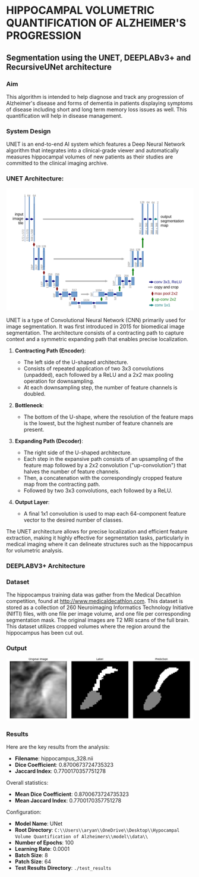# HIPPOCAMPAL VOLUMETRIC QUANTIFICATION OF ALZHEIMER'S PROGRESSION

## Segmentation using the UNET, DEEPLABv3+ and RecursiveUNet architecture

### Aim
This algorithm is intended to help diagnose and track any progression of Alzheimer's disease and forms of dementia in patients displaying symptoms of disease including short and long term memory loss issues as well. This quantification will help in disease management.

### System Design

UNET is an end-to-end AI system which features a Deep Neural Network algorithm that integrates into a clinical-grade viewer and automatically measures hippocampal volumes of new patients as their studies are committed to the clinical imaging archive.

### UNET Architecture:
![UNET Architecture](https://github.com/Iaryan-21/Hippocampus_Volumetric_Analysis/blob/main/unet_arch.png)

UNET is a type of Convolutional Neural Network (CNN) primarily used for image segmentation. It was first introduced in 2015 for biomedical image segmentation. The architecture consists of a contracting path to capture context and a symmetric expanding path that enables precise localization.

1. **Contracting Path (Encoder)**:
   - The left side of the U-shaped architecture.
   - Consists of repeated application of two 3x3 convolutions (unpadded), each followed by a ReLU and a 2x2 max pooling operation for downsampling.
   - At each downsampling step, the number of feature channels is doubled.

2. **Bottleneck**:
   - The bottom of the U-shape, where the resolution of the feature maps is the lowest, but the highest number of feature channels are present.

3. **Expanding Path (Decoder)**:
   - The right side of the U-shaped architecture.
   - Each step in the expansive path consists of an upsampling of the feature map followed by a 2x2 convolution ("up-convolution") that halves the number of feature channels.
   - Then, a concatenation with the correspondingly cropped feature map from the contracting path.
   - Followed by two 3x3 convolutions, each followed by a ReLU.

4. **Output Layer**:
   - A final 1x1 convolution is used to map each 64-component feature vector to the desired number of classes.

The UNET architecture allows for precise localization and efficient feature extraction, making it highly effective for segmentation tasks, particularly in medical imaging where it can delineate structures such as the hippocampus for volumetric analysis.


### DEEPLABV3+ Architecture

### Dataset

The hippocampus training data was gather from the Medical Decathlon competition, found at
http://www.medicaldecathlon.com. This dataset is stored as a collection of 260 Neuroimaging
Informatics Technology Initiative (NIfTI) files, with one file per image volume, and one file per corresponding segmentation mask. The original images are T2 MRI scans of the full brain. This dataset utilizes cropped volumes where the region around the hippocampus has been cut out.

### Output

![Output Sample](https://github.com/Iaryan-21/Hippocampus_Volumetric_Analysis/blob/main/val_epoch_77_batch_0.png)

### Results

Here are the key results from the analysis:

- **Filename**: hippocampus_328.nii
- **Dice Coefficient**: 0.8700673724735323
- **Jaccard Index**: 0.7700170357751278

Overall statistics:

- **Mean Dice Coefficient**: 0.8700673724735323
- **Mean Jaccard Index**: 0.7700170357751278

Configuration:

- **Model Name**: UNet
- **Root Directory**: `C:\\Users\\aryan\\OneDrive\\Desktop\\Hypocampal Volume Quantification of Alzheimers\\model\\data\\`
- **Number of Epochs**: 100
- **Learning Rate**: 0.0001
- **Batch Size**: 8
- **Patch Size**: 64
- **Test Results Directory**: `./test_results`
